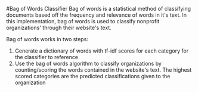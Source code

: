 #Bag of Words Classifier
Bag of words is a statistical method of classifying documents based off the frequency and relevance of words in it's text. In this implementation, bag of words is used to classify nonprofit organizations' through their website's text.

Bag of words works in two steps:
1. Generate a dictionary of words with tf-idf scores for each category for the classifier to reference
2. Use the bag of words algorithm to classify organizations by counting/scoring the words contained in the website's text. The highest scored categories are the predicted classifications given to the organization

